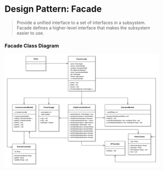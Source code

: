 # Design Pattern: Facade

> Provide a unified interface to a set of interfaces in a subsystem.
> Facade defines a higher-level interface that makes the subsystem easier to use.

### Facade Class Diagram

![Drone Facade Class Diagram](/UMLs/facade/Facade_Class_Diagram.png)
